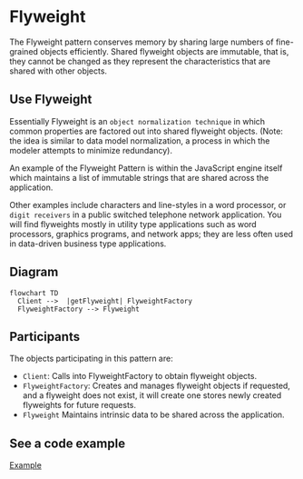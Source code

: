 # Flyweight

The Flyweight pattern conserves memory by sharing large numbers of fine-grained objects efficiently. Shared flyweight objects are immutable, that is, they cannot be changed as they represent the characteristics that are shared with other objects.

## Use Flyweight

Essentially Flyweight is an `object normalization technique` in which common properties are factored out into shared flyweight objects. (Note: the idea is similar to data model normalization, a process in which the modeler attempts to minimize redundancy).

An example of the Flyweight Pattern is within the JavaScript engine itself which maintains a list of immutable strings that are shared across the application.

Other examples include characters and line-styles in a word processor, or `digit receivers` in a public switched telephone network application. You will find flyweights mostly in utility type applications such as word processors, graphics programs, and network apps; they are less often used in data-driven business type applications.

## Diagram

```mermaid
flowchart TD
  Client -->  |getFlyweight| FlyweightFactory
  FlyweightFactory --> Flyweight
```

## Participants

The objects participating in this pattern are:

- `Client`: Calls into FlyweightFactory to obtain flyweight objects.
- `FlyweightFactory`: Creates and manages flyweight objects
if requested, and a flyweight does not exist, it will create one
stores newly created flyweights for future requests.
- `Flyweight` Maintains intrinsic data to be shared across the application.

## See a code example
[Example](./fly-weight%20.ts)
